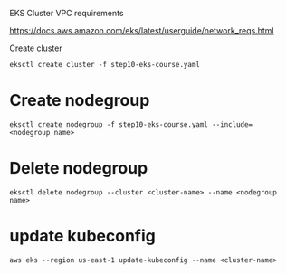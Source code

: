 EKS Cluster VPC requirements

https://docs.aws.amazon.com/eks/latest/userguide/network_reqs.html

Create cluster
```
eksctl create cluster -f step10-eks-course.yaml
```


# Create nodegroup
```
eksctl create nodegroup -f step10-eks-course.yaml --include= <nodegroup name>
```

# Delete nodegroup
```
eksctl delete nodegroup --cluster <cluster-name> --name <nodegroup name>
```

# update kubeconfig
```
aws eks --region us-east-1 update-kubeconfig --name <cluster-name>
```
